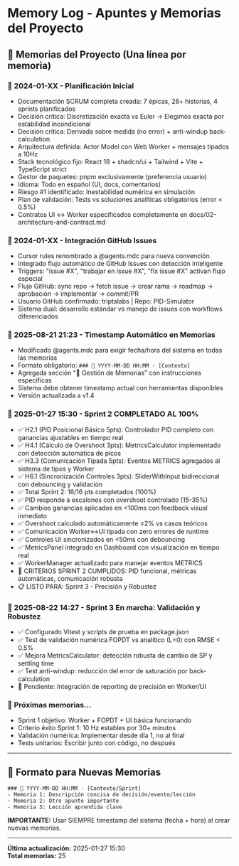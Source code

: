# Memory Log - Apuntes y Memorias del Proyecto

## 🧠 Memorias del Proyecto (Una línea por memoria)

### 📅 2024-01-XX - Planificación Inicial
- Documentación SCRUM completa creada: 7 épicas, 28+ historias, 4 sprints planificados
- Decisión crítica: Discretización exacta vs Euler → Elegimos exacta por estabilidad incondicional
- Decisión crítica: Derivada sobre medida (no error) + anti-windup back-calculation
- Arquitectura definida: Actor Model con Web Worker + mensajes tipados a 10Hz
- Stack tecnológico fijo: React 18 + shadcn/ui + Tailwind + Vite + TypeScript strict
- Gestor de paquetes: pnpm exclusivamente (preferencia usuario)
- Idioma: Todo en español (UI, docs, comentarios)
- Riesgo #1 identificado: Inestabilidad numérica en simulación
- Plan de validación: Tests vs soluciones analíticas obligatorios (error < 0.5%)
- Contratos UI ↔ Worker especificados completamente en docs/02-architecture-and-contract.md

### 📅 2024-01-XX - Integración GitHub Issues
- Cursor rules renombrado a @agents.mdc para nueva convención
- Integrado flujo automático de GitHub Issues con detección inteligente
- Triggers: "issue #X", "trabajar en issue #X", "fix issue #X" activan flujo especial
- Flujo GitHub: sync repo → fetch issue → crear rama → roadmap → aprobación → implementar → commit/PR
- Usuario GitHub confirmado: triptalabs | Repo: PID-Simulator
- Sistema dual: desarrollo estándar vs manejo de issues con workflows diferenciados

### 📅 2025-08-21 21:23 - Timestamp Automático en Memorias
- Modificado @agents.mdc para exigir fecha/hora del sistema en todas las memorias
- Formato obligatorio: `### 📅 YYYY-MM-DD HH:MM - [Contexto]`
- Agregada sección "📝 Gestión de Memorias" con instrucciones específicas
- Sistema debe obtener timestamp actual con herramientas disponibles
- Versión actualizada a v1.4

### 📅 2025-01-27 15:30 - Sprint 2 COMPLETADO AL 100%
- ✅ H2.1 (PID Posicional Básico 5pts): Controlador PID completo con ganancias ajustables en tiempo real
- ✅ H4.1 (Cálculo de Overshoot 3pts): MetricsCalculator implementado con detección automática de picos
- ✅ H3.3 (Comunicación Tipada 5pts): Eventos METRICS agregados al sistema de tipos y Worker
- ✅ H6.1 (Sincronización Controles 3pts): SliderWithInput bidireccional con debouncing y validación
- ✅ Total Sprint 2: 16/16 pts completados (100%)
- ✅ PID responde a escalones con overshoot controlado (15-35%)
- ✅ Cambios ganancias aplicados en <100ms con feedback visual inmediato
- ✅ Overshoot calculado automáticamente ±2% vs casos teóricos
- ✅ Comunicación Worker↔UI tipada con zero errores de runtime
- ✅ Controles UI sincronizados en <50ms con debouncing
- ✅ MetricsPanel integrado en Dashboard con visualización en tiempo real
- ✅ WorkerManager actualizado para manejar eventos METRICS
- 🎯 CRITERIOS SPRINT 2 CUMPLIDOS: PID funcional, métricas automáticas, comunicación robusta
- 📋 LISTO PARA: Sprint 3 - Precisión y Robustez

### 📅 2025-08-22 14:27 - Sprint 3 En marcha: Validación y Robustez
- ✅ Configurado Vitest y scripts de prueba en package.json
- ✅ Test de validación numérica FOPDT vs analítico (L=0) con RMSE < 0.5%
- ✅ Mejora MetricsCalculator: detección robusta de cambio de SP y settling time
- ✅ Test anti-windup: reducción del error de saturación por back-calculation
- 📌 Pendiente: Integración de reporting de precisión en Worker/UI

### 📅 Próximas memorias...
- Sprint 1 objetivo: Worker + FOPDT + UI básica funcionando
- Criterio éxito Sprint 1: 10 Hz estables por 30+ minutos
- Validación numérica: Implementar desde día 1, no al final
- Tests unitarios: Escribir junto con código, no después

---

## 📝 Formato para Nuevas Memorias

```
### 📅 YYYY-MM-DD HH:MM - [Contexto/Sprint]
- Memoria 1: Descripción concisa de decisión/evento/lección
- Memoria 2: Otro apunte importante  
- Memoria 3: Lección aprendida clave
```

**IMPORTANTE:** Usar SIEMPRE timestamp del sistema (fecha + hora) al crear nuevas memorias.

---

**Última actualización:** 2025-01-27 15:30  
**Total memorias:** 25
